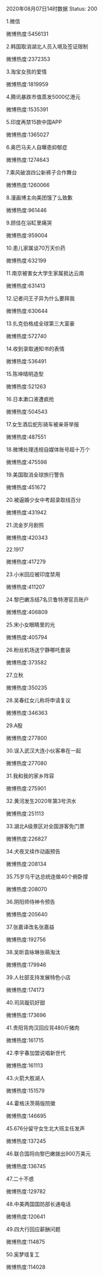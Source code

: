 2020年08月07日14时数据
Status: 200

1.微信

微博热度:5456131

2.韩国取消湖北人员入境及签证限制

微博热度:2372353

3.淘宝女孩的爱情

微博热度:1819959

4.腾讯暴跌市值蒸发5000亿港元

微博热度:1535391

5.印度再禁15款中国APP

微博热度:1365027

6.奥巴马夫人自曝患抑郁症

微博热度:1274643

7.乘风破浪四公新裤子合作舞台

微博热度:1260066

8.漫画博主向美团饿了么致歉

微博热度:961446

9.顾佳在浴缸里痛哭

微博热度:959004

10.患儿家属谈70万天价药

微博热度:632199

11.南京被害女大学生家属抵达云南

微博热度:631413

12.记者问王子异为什么要拜我

微博热度:630644

13.扎克伯格成全球第三大富豪

微博热度:572740

14.收到录取通知书的表情

微博热度:536491

15.陈坤晴明造型

微博热度:521263

16.日本漱口液遭疯抢

微博热度:504543

17.女生酒后蛇形骑车被亲哥举报

微博热度:487551

18.微博处理违规自媒体账号超十万个

微博热度:475598

19.美国取消全球旅行警告

微博热度:451672

20.被逼婚少女中考超录取线百分

微博热度:431942

21.流金岁月剧照

微博热度:420343

22.1917

微博热度:417279

23.小米回应被印度禁用

微博热度:411207

24.黎巴嫩冻结7名贝鲁特港官员账户

微博热度:406809

25.宋小女眼睛里的光

微博热度:405794

26.粉丝机场送宁静哪吒套装

微博热度:373582

27.立秋

微博热度:350235

28.吴春红女儿称将申请复议

微博热度:346363

29.A股

微博热度:277800

30.误入武汉大连小伙客串在一起

微博热度:277080

31.我和我的家乡阵容

微博热度:275901

32.黄河发生2020年第3号洪水

微博热度:251113

33.湖北A级景区对全国游客免门票

微博热度:226827

34.犬夜叉续作动画预告

微博热度:208134

35.75岁乌干达总统连做40个俯卧撑

微博热度:208070

36.阴阳师侍神令预告

微博热度:205640

37.张嘉译改名张嘉益

微博热度:192756

38.吴昕袁咏琳张萌淘汰

微博热度:179946

39.人社部支持发展特色小店

微博热度:174173

40.司凤璇玑好甜

微博热度:173696

41.贵阳背肉汉回应背480斤猪肉

微博热度:161715

42.李宇春加盟说唱新世代

微博热度:161113

43.火箭大胜湖人

微博热度:151579

44.霍格沃茨萌版院徽

微博热度:146695

45.676分留守女生北大班主任发声

微博热度:137245

46.联合国将向黎巴嫩拨出900万美元

微博热度:136745

47.二十不惑

微博热度:129782

48.中美两国国防部长通电话

微博热度:120641

49.四大行回应薪酬问题

微博热度:114875

50.奚梦瑶复工

微博热度:114028

